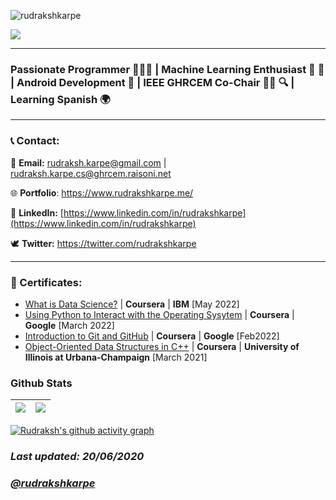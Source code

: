 
 <p align="left"> <img src="https://komarev.com/ghpvc/?username=rudrakshkarpe" alt="rudrakshkarpe" /> </p> 

<!-- <img src="https://i.imgur.com/hLwUjJU.png"> -->
<img src="https://media-exp1.licdn.com/dms/image/C4D16AQGBnDChHc4Axg/profile-displaybackgroundimage-shrink_200_800/0/1655618270950?e=1661385600&v=beta&t=El9kvcmyRbGR5OXoH86ICTfjIMqXqOHTtL8uyX6tB5k" class = "center">

---
### Passionate Programmer 🌈🧑‍💻 | Machine Learning Enthusiast 🦿 🧠 | Android Development 📲 | IEEE GHRCEM Co-Chair 🧑‍💼 🔍 | Learning Spanish 🌍
---
### 📞 Contact:

📧 **Email:** rudraksh.karpe@gmail.com | rudraksh.karpe.cs@ghrcem.raisoni.net

🌐 **Portfolio**: https://www.rudrakshkarpe.me/

👔 **LinkedIn:** [https://www.linkedin.com/in/rudrakshkarpe](https://www.linkedin.com/in/rudrakshkarpe)

🕊️ **Twitter:** https://twitter.com/rudrakshkarpe

---


### **📜 Certificates:**

- [What is Data Science?](https://www.coursera.org/account/accomplishments/certificate/34WZNG63XDUA) | **Coursera** | **IBM** [May 2022]
- [Using Python to Interact with the Operating Sysytem](https://www.coursera.org/account/accomplishments/certificate/EMYBHETMEHVG) | **Coursera** | **Google** [March 2022]
- [Introduction to Git and GitHub](https://www.**Coursera**.org/account/accomplishments/certificate/DNVTZ2K7UWZJ) | **Coursera** | **Google** [Feb2022]
- [Object-Oriented Data Structures in C++](https://www.coursera.org/account/accomplishments/certificate/N3PAJYYSWQJP) | **Coursera** | **University of Illinois at Urbana-Champaign** [March 2021]

### Github Stats

| <img src="https://github-readme-stats.vercel.app/api?username=rudrakshkarpe&&show_icons=true&count_private=true&theme=github_dark">|<img src="https://github-readme-streak-stats.herokuapp.com/?user=rudrakshkarpe&theme=blueberry_duo"/> |
| ------------| ------------- |

[![Rudraksh's github activity graph](https://activity-graph.herokuapp.com/graph?username=rudrakshkarpe&theme=react-dark	)](https://github.com/ashutosh00710/github-readme-activity-graph)

### _Last updated: 20/06/2020_

### _[@rudrakshkarpe](https://www.github.com/rudrakshkarpe)_

 

  
